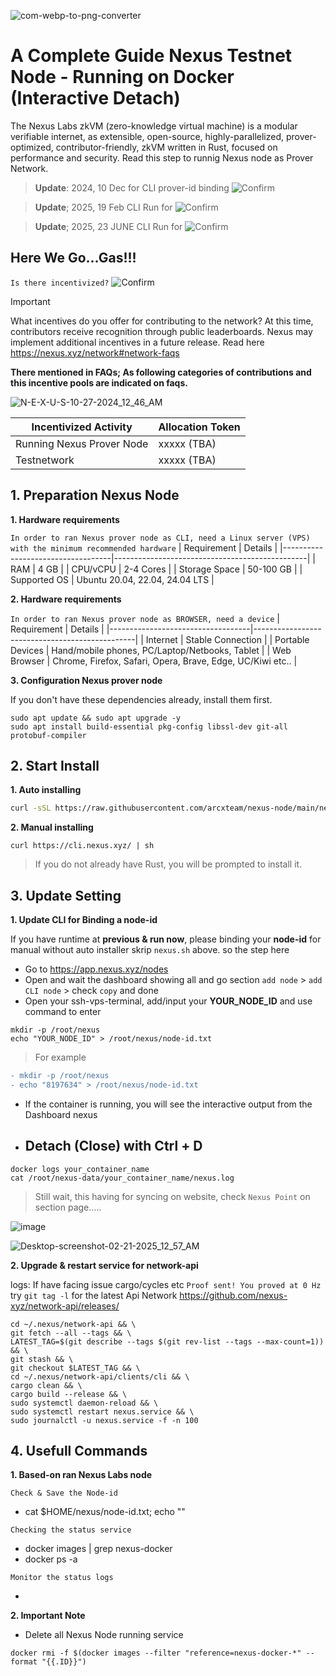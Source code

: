 ![com-webp-to-png-converter](https://github.com/user-attachments/assets/0fb7877d-8638-49a3-8a3f-670f9de617d9)

# A Complete Guide Nexus Testnet Node - Running on Docker (Interactive Detach)

The Nexus Labs zkVM (zero-knowledge virtual machine) is a modular verifiable internet, as extensible, open-source, highly-parallelized, prover-optimized, contributor-friendly, zkVM written in Rust, focused on performance and security. Read this step to runnig Nexus node as Prover Network.

> **Update**: 2024, 10 Dec for CLI prover-id binding ![Confirm](https://img.shields.io/badge/Testnet_1-END_-red)

> **Update**; 2025, 19 Feb CLI Run for ![Confirm](https://img.shields.io/badge/Testnet_2-END_-red)

> **Update**; 2025, 23 JUNE CLI Run for ![Confirm](https://img.shields.io/badge/Testnet_3-ONGOING_-brightgreen)

## Here We Go...Gas!!!
`Is there incentivized?` ![Confirm](https://img.shields.io/badge/Confirm-yes-brightgreen)

> [!IMPORTANT]
> What incentives do you offer for contributing to the network? At this time, contributors receive recognition through public leaderboards. Nexus may implement additional incentives in a future release. Read here https://nexus.xyz/network#network-faqs

**There mentioned in FAQs; As following categories of contributions and this incentive pools are indicated on faqs.**

![N-E-X-U-S-10-27-2024_12_46_AM](https://github.com/user-attachments/assets/8f195829-249f-4528-862d-e94bcb55d4df)

| Incentivized Activity             | Allocation Token |
|-----------------------------------|---------------|
| Running Nexus Prover Node         | xxxxx (TBA) |
| Testnetwork                       | xxxxx (TBA) |

## 1. Preparation Nexus Node
**1. Hardware requirements** 

`In order to ran Nexus prover node as CLI, need a Linux server (VPS) with the minimum recommended hardware`
| Requirement                      | Details                                          |
|-----------------------------------|------------------------------------------------|
| RAM                               | 4 GB                                            |
| CPU/vCPU                          | 2-4 Cores                                        |
| Storage Space                     | 50-100 GB                                      |
| Supported OS                      | Ubuntu 20.04, 22.04, 24.04 LTS                 |

**2. Hardware requirements**

`In order to ran Nexus prover node as BROWSER, need a device`
| Requirement                      | Details                                         |
|-----------------------------------|------------------------------------------------|
| Internet                          | Stable Connection                            |
| Portable Devices                  | Hand/mobile phones, PC/Laptop/Netbooks, Tablet | 
| Web Browser                       | Chrome, Firefox, Safari, Opera, Brave, Edge, UC/Kiwi etc.. |

**3. Configuration Nexus prover node**

If you don't have these dependencies already, install them first.

```
sudo apt update && sudo apt upgrade -y 
sudo apt install build-essential pkg-config libssl-dev git-all protobuf-compiler
```
## 2. Start Install

**1. Auto installing**

```bash
curl -sSL https://raw.githubusercontent.com/arcxteam/nexus-node/main/nexus-docker.sh | bash
```

**2. Manual installing**

```
curl https://cli.nexus.xyz/ | sh
```

> If you do not already have Rust, you will be prompted to install it.

## 3. Update Setting

**1. Update CLI for Binding a node-id**

If you have runtime at **previous & run now**, please binding your **node-id** for manual without auto installer skrip `nexus.sh` above. so the step here

- Go to https://app.nexus.xyz/nodes
- Open and wait the dashboard showing all and go section `add node` > `add CLI node` > check `copy` and done
- Open your ssh-vps-terminal, add/input your **YOUR_NODE_ID** and use command to enter
```
mkdir -p /root/nexus
echo "YOUR_NODE_ID" > /root/nexus/node-id.txt
```
> For example 
```diff
- mkdir -p /root/nexus
- echo "8197634" > /root/nexus/node-id.txt
```
- If the container is running, you will see the interactive output from the Dashboard nexus
- ## Detach (Close) with Ctrl + D
```
docker logs your_container_name
cat /root/nexus-data/your_container_name/nexus.log
```
> Still wait, this having for syncing on website, check `Nexus Point` on section page.....

![image](https://github.com/user-attachments/assets/a2d5e515-df98-4701-93aa-5df3ceb26c57)

![Desktop-screenshot-02-21-2025_12_57_AM](https://github.com/user-attachments/assets/ea0abe49-3f66-4c98-8d30-20443ca0cef3)

**2. Upgrade & restart service for network-api**

logs: If have facing issue cargo/cycles etc `Proof sent! You proved at 0 Hz` try `git tag -l` for the latest Api Network https://github.com/nexus-xyz/network-api/releases/

```
cd ~/.nexus/network-api && \
git fetch --all --tags && \
LATEST_TAG=$(git describe --tags $(git rev-list --tags --max-count=1)) && \
git stash && \
git checkout $LATEST_TAG && \
cd ~/.nexus/network-api/clients/cli && \
cargo clean && \
cargo build --release && \
sudo systemctl daemon-reload && \
sudo systemctl restart nexus.service && \
sudo journalctl -u nexus.service -f -n 100
```

## 4. Usefull Commands

**1. Based-on ran Nexus Labs node**

`Check & Save the Node-id`

- cat $HOME/nexus/node-id.txt; echo ""


`Checking the status service`

- docker images | grep nexus-docker
- docker ps -a

`Monitor the status logs`

- 

**2. Important Note** 

- Delete all Nexus Node running service

```
docker rmi -f $(docker images --filter "reference=nexus-docker-*" --format "{{.ID}}")
```
